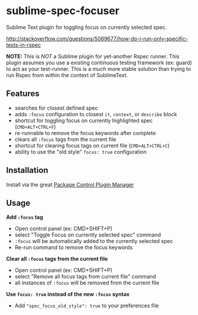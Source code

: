 sublime-spec-focuser
====================

Sublime Text plugin for toggling focus on currently selected spec.

http://stackoverflow.com/questions/5069677/how-do-i-run-only-specific-tests-in-rspec

**NOTE:** This is *NOT* a Sublime plugin for yet-another Rspec runner.
This plugin assumes you use a existing continuous testing framework
(ex: guard) to act as your test-runner.  This is a *much* more stable
solution than trying to run Rspec from within the context of SublimeText.

## Features
* searches for closest defined spec
* adds `:focus` configuration to closest `it`, `context`, or `describe` block
* shortcut for toggling focus on currently highlighted spec (`CMD+ALT+CTRL+F`)
* re-runnable to remove the focus keywords after complete
* clears all `:focus` tags from the current file
* shortcut for clearing focus tags on current file (`CMD+ALT+CTRL+C`)
* ability to use the "old style" `focus: true` configuration

## Installation

Install via the great [Package Control Plugin Manager](https://sublime.wbond.net/)

## Usage

**Add `:focus` tag**
* Open control panel (ex: CMD+SHIFT+P)
* select "Toggle Focus on currently selected spec" command
* `:focus` will be automatically added to the currently selected spec
* Re-run command to remove the focus keywords

**Clear all `:focus` tags from the current file**
* Open control panel (ex: CMD+SHIFT+P)
* select "Remove all focus tags from current file" command
* all instances of `:focus` will be removed from the current file

**Use `focus: true` instead of the new `:focus` syntax**
* Add `"spec_focus_old_style": true` to your preferences file
